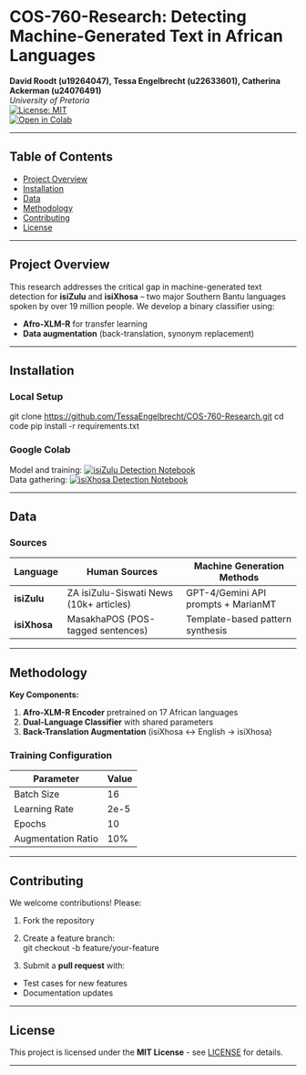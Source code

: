 # COS-760-Research: Detecting Machine-Generated Text in African Languages  
**David Roodt (u19264047), Tessa Engelbrecht (u22633601), Catherina Ackerman (u24076491)**  
*University of Pretoria*  
[![License: MIT](https://img.shields.io/badge/License-MIT-yellow.svg)](LICENSE)  
[![Open in Colab](https://colab.research.google.com/assets/colab-badge.svg)](https://colab.research.google.com/drive/1B9FMRyw1Krc6ac3YrS8t80GY-4IyEXd6?usp=sharing)

---

## Table of Contents  
- [Project Overview](#project-overview)  
- [Installation](#installation)  
- [Data](#data)  
- [Methodology](#methodology)   
- [Contributing](#contributing)  
- [License](#license)   

---

## Project Overview  
This research addresses the critical gap in machine-generated text detection for **isiZulu** and **isiXhosa** – two major Southern Bantu languages spoken by over 19 million people. We develop a binary classifier using:  

- **Afro-XLM-R** for transfer learning  
- **Data augmentation** (back-translation, synonym replacement) 

---

## Installation  
### Local Setup  
git clone https://github.com/TessaEngelbrecht/COS-760-Research.git
cd code
pip install -r requirements.txt

### Google Colab  
Model and training: [![isiZulu Detection Notebook](https://colab.research.google.com/assets/colab-badge.svg)](https://colab.research.google.com/drive/1B9FMRyw1Krc6ac3YrS8t80GY-4IyEXd6?usp=sharing)  
Data gathering: [![isiXhosa Detection Notebook](https://colab.research.google.com/assets/colab-badge.svg)](https://colab.research.google.com/drive/1HWsO7WWTqdEdBYGmZkKdYwK1uM9x2EM2?usp=sharing)

---

## Data  
### Sources  
| Language   | Human Sources                              | Machine Generation Methods              |
|------------|--------------------------------------------|------------------------------------------|
| **isiZulu** | ZA isiZulu-Siswati News (10k+ articles)    | GPT-4/Gemini API prompts + MarianMT      |
| **isiXhosa**| MasakhaPOS (POS-tagged sentences)         | Template-based pattern synthesis         |

---

## Methodology   

**Key Components:**  
1. **Afro-XLM-R Encoder** pretrained on 17 African languages  
2. **Dual-Language Classifier** with shared parameters  
3. **Back-Translation Augmentation** (isiXhosa ↔ English → isiXhosa)  

### Training Configuration  
| Parameter          | Value       |
|--------------------|-------------|
| Batch Size         | 16          |
| Learning Rate      | 2e-5        |
| Epochs             | 10          |
| Augmentation Ratio | 10%         |
---

## Contributing  
We welcome contributions! Please:  
1. Fork the repository  
2. Create a feature branch:  
git checkout -b feature/your-feature

3. Submit a **pull request** with:  
- Test cases for new features  
- Documentation updates  

---

## License  
This project is licensed under the **MIT License** - see [LICENSE](LICENSE) for details.  

---

